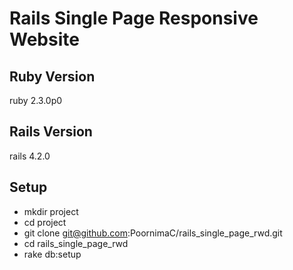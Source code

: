 # Rails Single Page Responsive Website


## Ruby Version
ruby 2.3.0p0

## Rails Version
rails 4.2.0


## Setup

* mkdir project
* cd project
* git clone git@github.com:PoornimaC/rails_single_page_rwd.git
* cd rails_single_page_rwd
* rake db:setup
